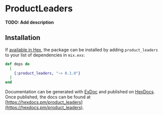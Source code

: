 # ProductLeaders

**TODO: Add description**

## Installation

If [available in Hex](https://hex.pm/docs/publish), the package can be installed
by adding `product_leaders` to your list of dependencies in `mix.exs`:

```elixir
def deps do
  [
    {:product_leaders, "~> 0.1.0"}
  ]
end
```

Documentation can be generated with [ExDoc](https://github.com/elixir-lang/ex_doc)
and published on [HexDocs](https://hexdocs.pm). Once published, the docs can
be found at [https://hexdocs.pm/product_leaders](https://hexdocs.pm/product_leaders).


